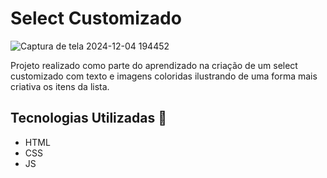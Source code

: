 # Select Customizado 

![Captura de tela 2024-12-04 194452](https://github.com/user-attachments/assets/613d9657-0a7c-4d01-a9fa-86f29f490072)

Projeto realizado como parte do aprendizado na criação de um select customizado com texto e imagens coloridas ilustrando de uma forma mais criativa os itens da lista.

## Tecnologias Utilizadas 🚀

+ HTML
+ CSS
+ JS

